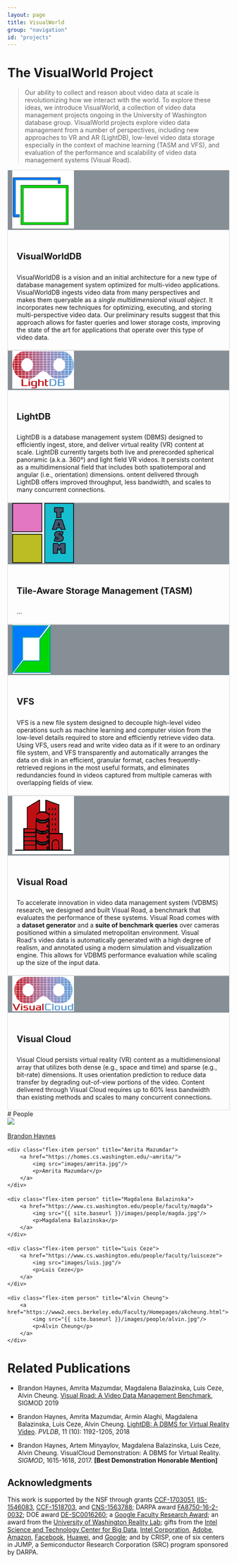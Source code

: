 ```yaml
---
layout: page
title: VisualWorld
group: "navigation"
id: "projects"
---
```


<link href="https://maxcdn.bootstrapcdn.com/bootstrap/3.3.6/css/bootstrap.min.css" rel="stylesheet">

# The VisualWorld Project

<blockquote>
Our ability to collect and reason about video data at
scale is revolutionizing how we interact with the world.
To explore these ideas, we introduce 
VisualWorld, a collection of video data management projects ongoing in the University of Washington database group.
VisualWorld projects explore video data management from a number of perspectives, including new approaches to VR and AR (LightDB), low-level video data storage especially in the context of machine learning (TASM and VFS), and evaluation of the performance and scalability of video data management systems (Visual Road).
</blockquote>

<style type="text/css">
	.media {
		border: 1px solid rgba(0,0,0,.125);
	}
	.media-left {
		background: rgb(134, 142, 150);
		vertical-align: middle;
		padding-left: 10px;
		padding-right: 10px;
	}

	.media-left img {
		max-width: 10em;
	}

	.media-body {
		padding: 20px;
	}

	.media-heading {
		font-size: 20px;
		font-weight: 750;
		line-height: 1.2;
	}
</style>

<div class="media">
  <div class="media-left">
    <a href="#">
      <img src="../../images/projects/visualworlddb.png" class="card-img" alt="VisualWorldDB Logo" />
    </a>
  </div>
  <div class="media-body">
    <h4 class="media-heading">VisualWorldDB</h4>
	VisualWorldDB is a vision
	and an initial architecture for a new type of database
	management system optimized for multi-video applications.
	VisualWorldDB ingests video data from many perspectives
	and makes them queryable as a <em>single multidimensional
	visual object</em>. It incorporates new techniques for optimizing,
	executing, and storing multi-perspective video data. Our
	preliminary results suggest that this approach allows for faster
	queries and lower storage costs, improving the state of the art
	for applications that operate over this type of video data.
  </div>
</div>

<div class="media">
  <div class="media-left">
    <a href="#">
      <img src="../../images/projects/lightdb.png" class="card-img" alt="LightDB Logo" />
    </a>
  </div>
  <div class="media-body">
    <h4 class="media-heading">LightDB</h4>
		LightDB is a database management system (DBMS) designed to efficiently ingest, store, and deliver virtual reality (VR) content at scale. LightDB currently targets both live and prerecorded spherical panoramic (a.k.a. 360°) and light field VR videos. It persists content as a multidimensional field that includes both spatiotemporal and angular (i.e., orientation) dimensions. ontent delivered through LightDB offers improved throughput, less bandwidth, and scales to many concurrent connections.
  </div>
</div>

<div class="media">
  <div class="media-left">
    <a href="#">
      <img src="../../images/projects/tasm.png" class="card-img" alt="Tile Aware Storage Manager (TASM) Logo" />
    </a>
  </div>
  <div class="media-body">
    <h4 class="media-heading">Tile-Aware Storage Management (TASM)</h4>
		...
  </div>
</div>

<div class="media">
  <div class="media-left">
    <a href="#">
      <img src="../../images/projects/vfs.png" class="card-img" alt="VFS Logo" />
    </a>
  </div>
  <div class="media-body">
    <h4 class="media-heading">VFS</h4>
		VFS is a new file system designed to
		decouple high-level video operations such as machine
		learning and computer vision from the low-level details
		required to store and efficiently retrieve video data. Using
		VFS, users read and write video data as if it were to
		an ordinary file system, and VFS transparently and
		automatically arranges the data on disk in an efficient,
		granular format, caches frequently-retrieved regions in
		the most useful formats, and eliminates redundancies
		found in videos captured from multiple cameras with
		overlapping fields of view.
  </div>
</div>

<div class="media">
  <div class="media-left">
    <a href="#">
      <img src="../../images/projects/visualroad.png" class="card-img" alt="Visual Road Logo" />
    </a>
  </div>
  <div class="media-body">
    <h4 class="media-heading">Visual Road</h4>
		To accelerate innovation in video data management system (VDBMS) research, we designed and built Visual Road, a benchmark that evaluates the
		performance of these systems. Visual Road comes with a
		<strong>dataset generator</strong> and a <strong>suite of benchmark queries</strong> over cameras positioned
		within a simulated metropolitan environment. Visual Road's
		video data is automatically generated with a high degree
		of realism, and annotated using a modern simulation and
		visualization engine. This allows for VDBMS performance
		evaluation while scaling up the size of the input data.
  </div>
</div>

<div class="media">
  <div class="media-left">
    <a href="#">
      <img src="../../images/projects/visualcloud.png" class="card-img" alt="Visual Cloud Logo" />
    </a>
  </div>
  <div class="media-body">
    <h4 class="media-heading">Visual Cloud</h4>
		Visual Cloud persists virtual reality (VR) content
		as a multidimensional array that utilizes both dense (e.g., space and
		time) and sparse (e.g., bit-rate) dimensions. It uses orientation
		prediction to reduce data transfer by degrading out-of-view
		portions of the video. Content delivered through Visual Cloud requires
		up to 60% less bandwidth than existing methods and scales
		to many concurrent connections.
  </div>
</div>


<div id="people"></div>
# People

<div class="flex-container people image-container">
	<div class="flex-item person" title="Brandon Haynes">
		<a href="https://homes.cs.washington.edu/~bhaynes">
			<img src="{{ site.baseurl }}/images/people/brandonH.jpg"/>
			<p>Brandon Haynes</p>
		</a>
	</div>

	<div class="flex-item person" title="Amrita Mazumdar">
		<a href="https://homes.cs.washington.edu/~amrita/">
			<img src="images/amrita.jpg"/>
			<p>Amrita Mazumdar</p>
		</a>
	</div>

	<div class="flex-item person" title="Magdalena Balazinska">
		<a href="https://www.cs.washington.edu/people/faculty/magda">
			<img src="{{ site.baseurl }}/images/people/magda.jpg"/>
			<p>Magdalena Balazinska</p>
		</a>
	</div>

	<div class="flex-item person" title="Luis Ceze">
		<a href="https://www.cs.washington.edu/people/faculty/luisceze">
			<img src="images/luis.jpg"/>
			<p>Luis Ceze</p>
		</a>
	</div>

	<div class="flex-item person" title="Alvin Cheung">
		<a href="https://www2.eecs.berkeley.edu/Faculty/Homepages/akcheung.html">
			<img src="{{ site.baseurl }}/images/people/alvin.jpg"/>
			<p>Alvin Cheung</p>
		</a>
	</div>
</div>

# Related Publications

* Brandon Haynes, Amrita Mazumdar, Magdalena Balazinska, Luis Ceze, Alvin Cheung. [Visual Road: A Video Data Management Benchmark](https://db.cs.washington.edu/projects/visualroad), SIGMOD 2019

* Brandon Haynes, Amrita Mazumdar, Armin Alaghi, Magdalena Balazinska, Luis Ceze, Alvin Cheung. [LightDB: A DBMS for Virtual Reality Video](https://db.cs.washington.edu/projects/lightdb). _PVLDB_, 11 (10): 1192-1205, 2018

* Brandon Haynes, Artem Minyaylov, Magdalena Balazinska, Luis Ceze, Alvin Cheung.  VisualCloud Demonstration: A DBMS for Virtual Reality.  _SIGMOD_, 1615-1618, 2017. **[Best Demonstration Honorable Mention]**

## Acknowledgments

This work is supported by the NSF through grants 
[CCF-1703051](https://www.nsf.gov/awardsearch/showAward?AWD_ID=1703051), 
[IIS-1546083](https://www.nsf.gov/awardsearch/showAward?AWD_ID=1546083), 
[CCF-1518703](https://www.nsf.gov/awardsearch/showAward?AWD_ID=1518703), and 
[CNS-1563788](https://www.nsf.gov/awardsearch/showAward?AWD_ID=1563788); 
DARPA award [FA8750-16-2-0032](https://www.darpa.mil); 
DOE award [DE-SC0016260](https://science.energy.gov/grants); 
a [Google Faculty Research Award](https://docs.google.com/document/d/1IfCmWZ-ClmvmB4gzlApR4htAhYBjKliPGQxLpu6KmaU/edit); 
an award from the [University of Washington Reality Lab](https://realitylab.uw.edu); 
gifts from the [Intel Science and Technology Center for Big Data](http://istc-bigdata.org), 
[Intel Corporation](https://www.intel.com), 
[Adobe](http://www.adobe.com), 
[Amazon](https://www.amazon.com),
[Facebook](https://facebook.com), 
[Huawei](https://www.huawei.com), and 
[Google](https://google.com); and by 
CRISP, one of six centers in JUMP, a Semiconductor Research Corporation (SRC) program sponsored by DARPA.

&nbsp;

